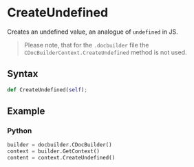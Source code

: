 # CreateUndefined

Creates an undefined value, an analogue of `undefined` in JS.

> Please note, that for the `.docbuilder` file the `CDocBuilderContext.CreateUndefined` method is not used.

## Syntax

```py
def CreateUndefined(self);
```

## Example

### Python

``` py
builder = docbuilder.CDocBuilder()
context = builder.GetContext()
content = context.CreateUndefined()
```
